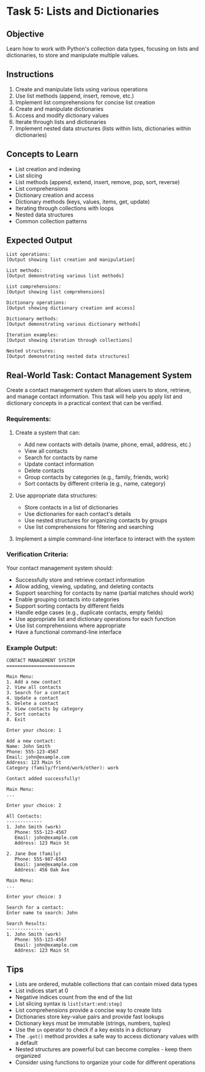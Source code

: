 # Task 5: Lists and Dictionaries

## Objective
Learn how to work with Python's collection data types, focusing on lists and dictionaries, to store and manipulate multiple values.

## Instructions
1. Create and manipulate lists using various operations
2. Use list methods (append, insert, remove, etc.)
3. Implement list comprehensions for concise list creation
4. Create and manipulate dictionaries
5. Access and modify dictionary values
6. Iterate through lists and dictionaries
7. Implement nested data structures (lists within lists, dictionaries within dictionaries)

## Concepts to Learn
- List creation and indexing
- List slicing
- List methods (append, extend, insert, remove, pop, sort, reverse)
- List comprehensions
- Dictionary creation and access
- Dictionary methods (keys, values, items, get, update)
- Iterating through collections with loops
- Nested data structures
- Common collection patterns

## Expected Output
```
List operations:
[Output showing list creation and manipulation]

List methods:
[Output demonstrating various list methods]

List comprehensions:
[Output showing list comprehensions]

Dictionary operations:
[Output showing dictionary creation and access]

Dictionary methods:
[Output demonstrating various dictionary methods]

Iteration examples:
[Output showing iteration through collections]

Nested structures:
[Output demonstrating nested data structures]
```

## Real-World Task: Contact Management System

Create a contact management system that allows users to store, retrieve, and manage contact information. This task will help you apply list and dictionary concepts in a practical context that can be verified.

### Requirements:
1. Create a system that can:
   - Add new contacts with details (name, phone, email, address, etc.)
   - View all contacts
   - Search for contacts by name
   - Update contact information
   - Delete contacts
   - Group contacts by categories (e.g., family, friends, work)
   - Sort contacts by different criteria (e.g., name, category)

2. Use appropriate data structures:
   - Store contacts in a list of dictionaries
   - Use dictionaries for each contact's details
   - Use nested structures for organizing contacts by groups
   - Use list comprehensions for filtering and searching

3. Implement a simple command-line interface to interact with the system

### Verification Criteria:
Your contact management system should:
- Successfully store and retrieve contact information
- Allow adding, viewing, updating, and deleting contacts
- Support searching for contacts by name (partial matches should work)
- Enable grouping contacts into categories
- Support sorting contacts by different fields
- Handle edge cases (e.g., duplicate contacts, empty fields)
- Use appropriate list and dictionary operations for each function
- Use list comprehensions where appropriate
- Have a functional command-line interface

### Example Output:
```
CONTACT MANAGEMENT SYSTEM
=========================

Main Menu:
1. Add a new contact
2. View all contacts
3. Search for a contact
4. Update a contact
5. Delete a contact
6. View contacts by category
7. Sort contacts
8. Exit

Enter your choice: 1

Add a new contact:
Name: John Smith
Phone: 555-123-4567
Email: john@example.com
Address: 123 Main St
Category (family/friend/work/other): work

Contact added successfully!

Main Menu:
...

Enter your choice: 2

All Contacts:
-------------
1. John Smith (work)
   Phone: 555-123-4567
   Email: john@example.com
   Address: 123 Main St

2. Jane Doe (family)
   Phone: 555-987-6543
   Email: jane@example.com
   Address: 456 Oak Ave

Main Menu:
...

Enter your choice: 3

Search for a contact:
Enter name to search: John

Search Results:
--------------
1. John Smith (work)
   Phone: 555-123-4567
   Email: john@example.com
   Address: 123 Main St
```

## Tips
- Lists are ordered, mutable collections that can contain mixed data types
- List indices start at 0
- Negative indices count from the end of the list
- List slicing syntax is `list[start:end:step]`
- List comprehensions provide a concise way to create lists
- Dictionaries store key-value pairs and provide fast lookups
- Dictionary keys must be immutable (strings, numbers, tuples)
- Use the `in` operator to check if a key exists in a dictionary
- The `.get()` method provides a safe way to access dictionary values with a default
- Nested structures are powerful but can become complex - keep them organized
- Consider using functions to organize your code for different operations